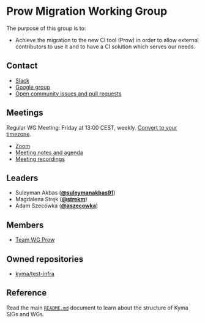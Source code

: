 # Prow Migration Working Group

The purpose of this group is to:
* Achieve the migration to the new CI tool (Prow) in order to allow external contributors to use it and to have a CI solution which serves our needs.

## Contact

* [Slack](https://kyma-community.slack.com/messages/CD7GJ41QE/)
* [Google group](https://groups.google.com/forum/#!forum/kyma-wg-prow)
* [Open community issues and pull requests](https://github.com/kyma-project/community/labels/wg%2Fprow)

## Meetings

Regular WG Meeting: Friday at 13:00 CEST, weekly. [Convert to your timezone](http://www.thetimezoneconverter.com/?t=13:00&tz=CEST%20%28Central%20European%20Summer%20Time%29).

* [Zoom](https://zoom.us/j/4794339038)
* [Meeting notes and agenda](https://docs.google.com/document/d/1ljEAoCBJXlxx_ATPyvKZ1KoyFOSIBzEAOkN-2H-HhUY)
* [Meeting recordings](https://www.youtube.com/playlist?list=PL7PGl--iaIH9SXFdB4DrraqI7oEer7S3Q)


## Leaders

* Suleyman Akbas (**[@suleymanakbas91](https://github.com/suleymanakbas91)**)
* Magdalena Stręk (**[@strekm](https://github.com/strekm)**)
* Adam Szecówka (**[@aszecowka](https://github.com/aszecowka)**)

## Members

* [Team WG Prow](https://github.com/orgs/kyma-project/teams/wg-prow/members)
## Owned repositories

* [kyma/test-infra](https://github.com/kyma-project/test-infra)

## Reference

Read the main [`README.md`](../../README.md) document to learn about the structure of Kyma SIGs and WGs.

